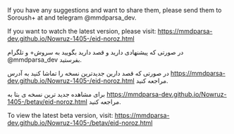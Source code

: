 If you have any suggestions and want to share them, please send them to Soroush+ at and telegram
@mmdparsa_dev.

If you want to watch the latest version, please visit:
https://mmdparsa-dev.github.io/Nowruz-1405-/eid-noroz.html


در صورتی که پیشنهادی داريد و قصد دارید بگویید به سروش+ و تلگرام
@mmdparsa_dev
بفرستید.

در صورتی که قصد دارین جدیدترین نسخه را تماشا کنید به آدرس https://mmdparsa-dev.github.io/Nowruz-1405-/eid-noroz.html
مراجعه کنید.


برای مشاهده جدید ترین نسخه ی بتا به https://mmdparsa-dev.github.io/Nowruz-1405-/betav/eid-noroz.html مراجعه کنید.

To view the latest beta version, visit: https://mmdparsa-dev.github.io/Nowruz-1405-/betav/eid-noroz.html
